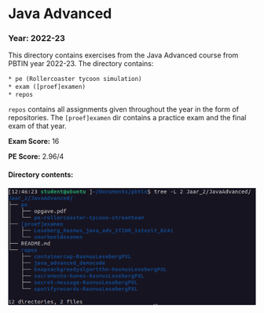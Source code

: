# Java Advanced

### Year: 2022-23

This directory contains exercises from the Java Advanced course from PBTIN year 2022-23. The directory contains: 

    * pe (Rollercoaster tycoon simulation)
    * exam ([proef]examen)
    * repos

`repos` contains all assignments given throughout the year in the form of repositories. The `[proef]examen` dir contains a practice exam and the final exam of that year.

**Exam Score:** 16

**PE Score:** 2.96/4

#### Directory contents:

![directory_structure](../../assets/images/javaAdvanced_structuur.png)